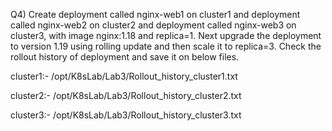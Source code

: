 Q4) Create deployment called nginx-web1 on cluster1 and deployment called nginx-web2 on cluster2 and deployment called nginx-web3 on cluster3, with image nginx:1.18 and replica=1. Next upgrade the deployment to version 1.19 using rolling update and then scale it to replica=3. Check the rollout history of deployment and save it on below files.

cluster1:- /opt/K8sLab/Lab3/Rollout_history_cluster1.txt

cluster2:- /opt/K8sLab/Lab3/Rollout_history_cluster2.txt

cluster3:- /opt/K8sLab/Lab3/Rollout_history_cluster3.txt
